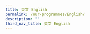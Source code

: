 ```yaml
---
title: 英文 English
permalink: /our-programmes/English/
description: ""
third_nav_title: 英文 English
---
```


